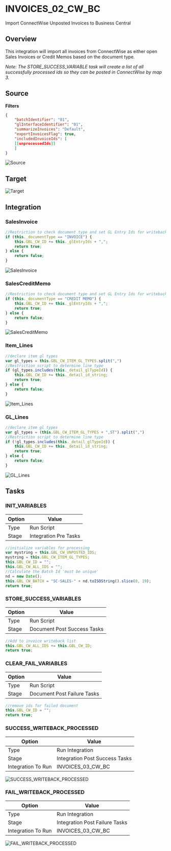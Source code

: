 # INVOICES_02_CW_BC
Import ConnectWise Unposted Invoices to Business Central

## Overview
This integration will import all invoices from ConnectWise as either open Sales Invoices or Credit Memos based on the document type.

*Note: The STORE_SUCCESS_VARIABLE task will create a list of all successfully processed ids so they can be posted in ConnectWise by map 3.*

## Source
**Filters**
```json
{
    "batchIdentifier": "01",
    "glInterfaceIdentifier": "01",
    "summarizeInvoices": "Default",
    "exportInvoicesFlag": true,
    "includedInvoiceIds": [
    [[unprocessedIds]]
    ]
}
```

![Source](./Images/Source.png)

## Target
![Target](./Images/Target.png)

## Integration

### SalesInvoice
```javascript
//Restriction to check document type and set GL Entry Ids for writeback
if (this._documentType == "INVOICE") {
    this.GBL_CW_ID += this._glEntryIds + ",";
	return true;
} else {
	return false;
}
```
![SalesInvoice](./Images/SalesInvoice.png)

### SalesCreditMemo
```javascript
//Restriction to check document type and set GL Entry Ids for writeback
if (this._documentType == "CREDIT MEMO") {
    this.GBL_CW_ID += this._glEntryIds + ",";
	return true;
} else {
	return false;
}
```
![SalesCreditMemo](./Images/SalesCreditMemo.png)

### Item_Lines
```javascript
//declare item gl types
var gl_types = this.GBL_CW_ITEM_GL_TYPES.split(",")
//Restriction script to determine line type
if (gl_types.includes(this._detail_glTypeId)) {
    this.GBL_CW_ID += this._detail_id_string;
    return true;
} else {
    return false;
}
```
![Item_Lines](./Images/Item_Lines.png)

### GL_Lines
```javascript
//declare item gl types
var gl_types = (this.GBL_CW_ITEM_GL_TYPES + ",ST").split(",")
//Restriction script to determine line type
if (!gl_types.includes(this._detail_glTypeId)) {
    this.GBL_CW_ID += this._detail_id_string;
    return true;
} else {
    return false;
}
```
![GL_Lines](./Images/GL_Lines.png)

## Tasks

### INIT_VARIABLES
| Option    | Value |
| -------- | ------- |
| Type  | Run Script   |
| Stage | Integration Pre Tasks  |
```javascript
//initialize variables for processing
var mystring = this.GBL_CW_UNPOSTED_IDS;
mystring = this.GBL_CW_ITEM_GL_TYPES;
this.GBL_CW_ID = "";
this.GBL_CW_ALL_IDS = "";
//Calculate the Batch Id 'must be unique'
nd = new Date();
this.GBL_CW_BATCH = "SC-SALES-" + nd.toISOString().slice(0, 19);
return true;
```
### STORE_SUCCESS_VARIABLES
| Option    | Value |
| -------- | ------- |
| Type  | Run Script   |
| Stage | Document Post Success Tasks  |
```javascript
//Add to invoice writeback list
this.GBL_CW_ALL_IDS += this.GBL_CW_ID;
return true;
```

### CLEAR_FAIL_VARIABLES
| Option    | Value |
| -------- | ------- |
| Type  | Run Script   |
| Stage | Document Post Failure Tasks  |
```javascript
//remove ids for failed document
this.GBL_CW_ID = "";
return true;
```

### SUCCESS_WRITEBACK_PROCESSED
| Option    | Value |
| -------- | ------- |
| Type  | Run Integration   |
| Stage | Integration Post Success Tasks  |
| Integration To Run | INVOICES_03_CW_BC  |

![SUCCESS_WRITEBACK_PROCESSED](./Images/SUCCESS_WRITEBACK_PROCESSED.png)

### FAIL_WRITEBACK_PROCESSED
| Option    | Value |
| -------- | ------- |
| Type  | Run Integration   |
| Stage | Integration Post Failure Tasks  |
| Integration To Run | INVOICES_03_CW_BC  |

![FAIL_WRITEBACK_PROCESSED](./Images/FAIL_WRITEBACK_PROCESSED.png)
